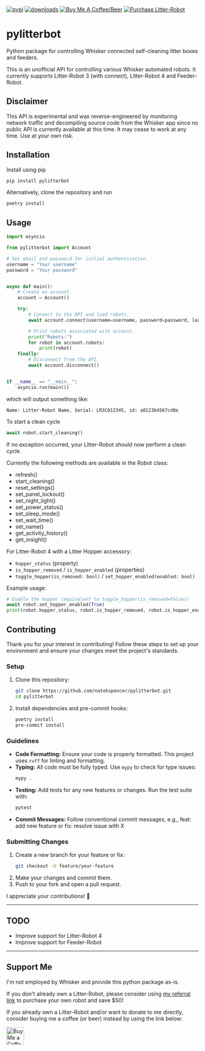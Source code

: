 [![pypi](https://img.shields.io/pypi/v/pylitterbot?style=for-the-badge)](https://pypi.org/project/pylitterbot)
[![downloads](https://img.shields.io/pypi/dm/pylitterbot?style=for-the-badge)](https://pypi.org/project/pylitterbot)
[![Buy Me A Coffee/Beer](https://img.shields.io/badge/Buy_Me_A_☕/🍺-F16061?style=for-the-badge&logo=ko-fi&logoColor=white&labelColor=grey)](https://ko-fi.com/natekspencer)
[![Purchase Litter-Robot](https://img.shields.io/badge/Buy_a_Litter--Robot-Save_$50-lightgrey?style=for-the-badge&labelColor=grey)](https://share.litter-robot.com/x/YZ325z)

# pylitterbot

Python package for controlling Whisker connected self-cleaning litter boxes and feeders.

This is an unofficial API for controlling various Whisker automated robots. It currently supports Litter-Robot 3 (with connect), Litter-Robot 4 and Feeder-Robot.

## Disclaimer

This API is experimental and was reverse-engineered by monitoring network traffic and decompiling source code from the Whisker app since no public API is currently available at this time. It may cease to work at any time. Use at your own risk.

## Installation

Install using pip

```bash
pip install pylitterbot
```

Alternatively, clone the repository and run

```bash
poetry install
```

## Usage

```python
import asyncio

from pylitterbot import Account

# Set email and password for initial authentication.
username = "Your username"
password = "Your password"


async def main():
    # Create an account.
    account = Account()

    try:
        # Connect to the API and load robots.
        await account.connect(username=username, password=password, load_robots=True)

        # Print robots associated with account.
        print("Robots:")
        for robot in account.robots:
            print(robot)
    finally:
        # Disconnect from the API.
        await account.disconnect()


if __name__ == "__main__":
    asyncio.run(main())
```

which will output something like:

```
Name: Litter-Robot Name, Serial: LR3C012345, id: a0123b4567cd8e
```

To start a clean cycle

```python
await robot.start_cleaning()
```

If no exception occurred, your Litter-Robot should now perform a clean cycle.

Currently the following methods are available in the Robot class:

- refresh()
- start_cleaning()
- reset_settings()
- set_panel_lockout()
- set_night_light()
- set_power_status()
- set_sleep_mode()
- set_wait_time()
- set_name()
- get_activity_history()
- get_insight()

For Litter-Robot 4 with a Litter Hopper accessory:

- `hopper_status` (property)
- `is_hopper_removed` / `is_hopper_enabled` (properties)
- `toggle_hopper(is_removed: bool)` / `set_hopper_enabled(enabled: bool)`

Example usage:

```python
# Enable the hopper (equivalent to toggle_hopper(is_removed=False))
await robot.set_hopper_enabled(True)
print(robot.hopper_status, robot.is_hopper_removed, robot.is_hopper_enabled)
```

## Contributing

Thank you for your interest in contributing! Follow these steps to set up your environment and ensure your changes meet the project's standards.

### Setup

1. Clone this repository:
   ```bash
   git clone https://github.com/natekspencer/pylitterbot.git
   cd pylitterbot
   ```
2. Install dependencies and pre-commit hooks:
   ```bash
   poetry install
   pre-commit install
   ```

### Guidelines

- **Code Formatting:** Ensure your code is properly formatted. This project uses `ruff` for linting and formatting.
- **Typing:** All code must be fully typed. Use `mypy` to check for type issues:
  ```bash
  mypy .
  ```
- **Testing:** Add tests for any new features or changes. Run the test suite with:
  ```bash
  pytest
  ```
- **Commit Messages:** Follow conventional commit messages, e.g., feat: add new feature or fix: resolve issue with X

### Submitting Changes

1. Create a new branch for your feature or fix:
   ```bash
   git checkout -b feature/your-feature
   ```
2. Make your changes and commit them.
3. Push to your fork and open a pull request.

I appreciate your contributions! 🚀

---

## TODO

- Improve support for Litter-Robot 4
- Improve support for Feeder-Robot

---

## Support Me

I'm not employed by Whisker and provide this python package as-is.

If you don't already own a Litter-Robot, please consider using [my referral link](https://share.litter-robot.com/x/YZ325z) to purchase your own robot and save $50!

If you already own a Litter-Robot and/or want to donate to me directly, consider buying me a coffee (or beer) instead by using the link below:

<a href='https://ko-fi.com/natekspencer' target='_blank'><img height='35' style='border:0px;height:46px;' src='https://az743702.vo.msecnd.net/cdn/kofi3.png?v=0' border='0' alt='Buy Me a Coffee at ko-fi.com' />
